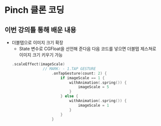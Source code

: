 # Pinch 클론 코딩

## 이번 강의틀 통해 배운 내용

- 더블탭으로 이미지 크기 확장
  - State 변수로 CGFloat을 선언해 준다음 다음 코드를 넣으면 더블탭 제스쳐로 이미지 크기 키우기 가능
  ```swift
  .scaleEffect(imageScale)
                // MARK: - 1.TAP GESTURE
                    .onTapGesture(count: 2) {
                        if imageScale == 1 {
                            withAnimation(.spring()) {
                                imageScale = 5
                            }
                        } else {
                            withAnimation(.spring()) {
                                imageScale = 1
                            }
                        }
                    }
  ```